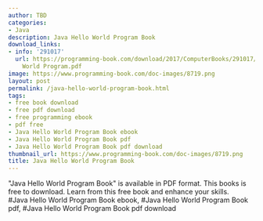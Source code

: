 ```yaml
---
author: TBD
categories:
- Java
description: Java Hello World Program Book
download_links:
- info: '291017'
  url: https://programming-book.com/download/2017/ComputerBooks/291017/Java Hello
    World Program.pdf
image: https://www.programming-book.com/doc-images/8719.png
layout: post
permalink: /java-hello-world-program-book.html
tags:
- free book download
- free pdf download
- free programming ebook
- pdf free
- Java Hello World Program Book ebook
- Java Hello World Program Book pdf
- Java Hello World Program Book pdf download
thumbnail_url: https://www.programming-book.com/doc-images/8719.png
title: Java Hello World Program Book
---
```


 
<div class="item-desc text-justify">
  "Java Hello World Program Book" is available in PDF format. This books is free to download. Learn from this free book and enhance your skills.
  <br>
  #Java Hello World Program Book ebook, #Java Hello World Program Book pdf, #Java Hello World Program Book pdf download
</div>